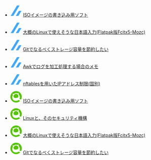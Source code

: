 <!--[START github.com/ikawaha/feedsnippet]--><!--[2024-05-20T01:17:12Z]-->
* ![](./icon/zenn.svg) [ISOイメージの書き込み用ソフト](https://zenn.dev/phoepsilonix/articles/iso-image-writer)
* ![](./icon/zenn.svg) [大概のLinuxで使えそうな日本語入力(Flatpak版Fcitx5-Mozc)](https://zenn.dev/phoepsilonix/articles/flatpak-mozc)
* ![](./icon/zenn.svg) [Gitでなるべくストレージ容量を節約したい](https://zenn.dev/phoepsilonix/articles/git_shallow_memo)
* ![](./icon/zenn.svg) [Awkでログを加工処理する場合のメモ](https://zenn.dev/phoepsilonix/articles/log_analysis_with_awk)
* ![](./icon/zenn.svg) [nftablesを用いたIPアドレス制限(国別)](https://zenn.dev/phoepsilonix/articles/restricting_access_by_country_specific_ip_address)

* ![](./icon/qiita.svg) [ISOイメージの書き込み用ソフト](https://qiita.com/phoepsilonix/items/cc9956325fd5945283c9)
* ![](./icon/qiita.svg) [Linuxと、そのセキュリティ機構](https://qiita.com/phoepsilonix/items/6a17a36d0173c7da4a53)
* ![](./icon/qiita.svg) [大概のLinuxで使えそうな日本語入力(Flatpak版Fcitx5-Mozc)](https://qiita.com/phoepsilonix/items/1dcf4d196a30cb4328b0)
* ![](./icon/qiita.svg) [Gitでなるべくストレージ容量を節約したい](https://qiita.com/phoepsilonix/items/ae7f16d6ce3cb85cbbd5)
<!--[END github.com/ikawaha/feedsnippet]-->
